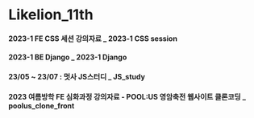 # Likelion_11th

#### 2023-1 FE CSS 세션 강의자료 _ 2023-1 CSS session

#### 2023-1 BE Django _ 2023-1 Django

#### 23/05 ~ 23/07 : 멋사 JS스터디 _ JS_study

#### 2023 여름방학 FE 심화과정 강의자료 - POOL:US 영암축전 웹사이트 클론코딩 _ poolus_clone_front
